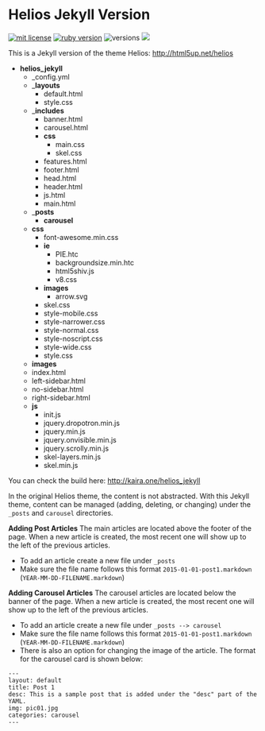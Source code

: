 # Helios Jekyll Version

<a href="https://opensource.org/licenses/MIT"><img src="https://img.shields.io/badge/mit-license-brightgreen.svg" alt="mit license"></a>
<a href="https://www.ruby-lang.org/en/downloads/"><img src="https://img.shields.io/badge/ruby-2.0.0-red.svg" alt="ruby version"></a>
<img src="https://img.shields.io/badge/platform-osx%20%7C%20linux%20%7C%20unix-lightgrey.svg" alt="versions">
<a href="https://www.npmjs.com/"><img src="https://img.shields.io/badge/npm-1.4.28-yellowgreen.svg"></a>

This is a Jekyll version of the theme Helios: http://html5up.net/helios

- __helios_jekyll__
  - _config.yml
  - ___layouts__
    - default.html
    - style.css
  - ___includes__
    - banner.html
    - carousel.html
    - __css__
      - main.css
      - skel.css
    - features.html
    - footer.html
    - head.html
    - header.html
    - js.html
    - main.html
  - ___posts__
    - __carousel__
  - __css__
    - font-awesome.min.css
    - __ie__
      - PIE.htc
      - backgroundsize.min.htc
      - html5shiv.js
      - v8.css
    - __images__
      - arrow.svg
    - skel.css
    - style-mobile.css
    - style-narrower.css
    - style-normal.css
    - style-noscript.css
    - style-wide.css
    - style.css
  - __images__
  - index.html
  - left-sidebar.html
  - no-sidebar.html
  - right-sidebar.html
  - __js__
    - init.js
    - jquery.dropotron.min.js
    - jquery.min.js
    - jquery.onvisible.min.js
    - jquery.scrolly.min.js
    - skel-layers.min.js
    - skel.min.js




You can check the build here: http://kaira.one/helios_jekyll

In the original Helios theme, the content is not abstracted. With this Jekyll theme, content can be managed (adding, deleting, or changing) under the `_posts` and `carousel` directories. 

<strong>Adding Post Articles</strong>
The main articles are located above the footer of the page. When a new article is created, the most recent one will show up to the left of the previous articles.
* To add an article create a new file under `_posts`  
* Make sure the file name follows this format `2015-01-01-post1.markdown` (```YEAR-MM-DD-FILENAME.markdown```)


<strong>Adding Carousel Articles</strong>
The carousel articles are located below the banner of the page. When a new article is created, the most recent one will show up to the left of the previous articles.
* To add an article create a new file under `_posts --> carousel`  
* Make sure the file name follows this format `2015-01-01-post1.markdown` (```YEAR-MM-DD-FILENAME.markdown```)
* There is also an option for changing the image of the article. The format for the carousel card is shown below:

```
---
layout: default
title: Post 1
desc: This is a sample post that is added under the "desc" part of the YAML.
img: pic01.jpg
categories: carousel
---
```
